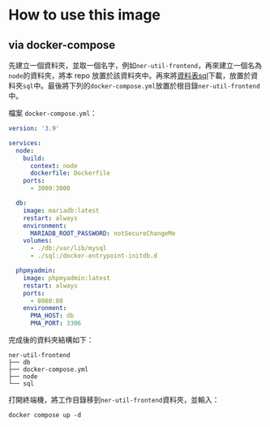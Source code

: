 # How to use this image

## via docker-compose

先建立一個資料夾，並取一個名字，例如`ner-util-frontend`，再來建立一個名為`node`的資料夾，將本 repo 放置於該資料夾中。再來將[資料表sql](https://aka.kuaz.dev/0vz)下載，放置於資料夾`sql`中。最後將下列的`docker-compose.yml`放置於根目錄`ner-util-frontend`中。

檔案 `docker-compose.yml`：
```yaml
version: '3.9'

services:
  node:
    build:
      context: node
      dockerfile: Dockerfile
    ports:
      - 3000:3000

  db:
    image: mariadb:latest
    restart: always
    environment:
      MARIADB_ROOT_PASSWORD: notSecureChangeMe
    volumes:
      - ./db:/var/lib/mysql
      - ./sql:/docker-entrypoint-initdb.d

  phpmyadmin:
    image: phpmyadmin:latest
    restart: always
    ports:
      - 8080:80
    environment:
      PMA_HOST: db
      PMA_PORT: 3306

```

完成後的資料夾結構如下：
```
ner-util-frontend
├── db
├── docker-compose.yml
├── node
└── sql
```

打開終端機，將工作目錄移到`ner-util-frontend`資料夾，並輸入：
```
docker compose up -d
```